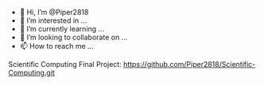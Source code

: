 - 👋 Hi, I’m @Piper2818
- 👀 I’m interested in ...
- 🌱 I’m currently learning ...
- 💞️ I’m looking to collaborate on ...
- 📫 How to reach me ...

<!---
Piper2818/Piper2818 is a ✨ special ✨ repository because its `README.md` (this file) appears on your GitHub profile.
You can click the Preview link to take a look at your changes.
--->

Scientific Computing Final Project: 
https://github.com/Piper2818/Scientific-Computing.git
